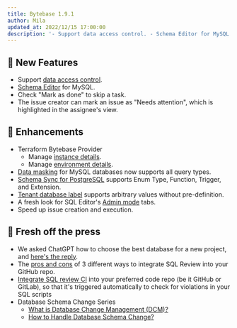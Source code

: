 ```yaml
---
title: Bytebase 1.9.1
author: Mila
updated_at: 2022/12/15 17:00:00
description: '- Support data access control. - Schema Editor for MySQL. - Check Mark as done to skip a task. - Mark issue as Needs Attention.'
---
```


## 🚀 New Features

- Support [data access control](https://docs.bytebase.com/security/database-permission/overview).
- [Schema Editor](https://docs.bytebase.com/change-database/schema-editor) for MySQL.
- Check "Mark as done" to skip a task.
- The issue creator can mark an issue as "Needs attention", which is highlighted in the assignee's view.

## 🎄 Enhancements

- Terraform Bytebase Provider
  - Manage [instance details](https://registry.terraform.io/providers/bytebase/bytebase/latest/docs/resources/instance).
  - Manage [environment details](https://registry.terraform.io/providers/bytebase/bytebase/latest/docs/resources/environment).
- [Data masking](https://docs.bytebase.com/security/data-masking/overview) for MySQL databases now supports all query types.
- [Schema Sync for PostgreSQL](https://docs.bytebase.com/change-database/synchronize-schema) supports Enum Type, Function, Trigger, and Extension.
- [Tenant database label](https://docs.bytebase.com/change-database/batch-change) supports arbitrary values without pre-definition.
- A fresh look for SQL Editor's [Admin mode](https://docs.bytebase.com/sql-editor/admin-mode) tabs.
- Speed up issue creation and execution.

## 📰 Fresh off the press

- We asked ChatGPT how to choose the best database for a new project, and [here's the reply](/blog/how-to-choose-database-by-chatgpt).
- The [pros and cons](/blog/integrate-sql-review-into-github) of 3 different ways to integrate SQL Review into your GitHub repo.
- [Integrate SQL review CI](https://docs.bytebase.com/tutorials/how-to-integrate-sql-review-into-gitlab-github-ci) into your preferred code repo (be it GitHub or GitLab), so that it's triggered automatically to check for violations in your SQL scripts
- Database Schema Change Series
  - [What is Database Change Management (DCM)?](/blog/what-is-database-change-management)
  - [How to Handle Database Schema Change?](/blog/how-to-handle-database-schema-change)

<IncludeBlock url="/docs/get-started/install/install-upgrade"></IncludeBlock>
